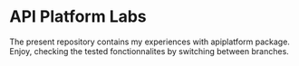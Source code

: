 # API Platform Labs
The present repository contains my experiences with apiplatform package. Enjoy, checking the tested fonctionnalites by switching between branches.
